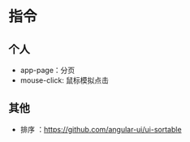 # 指令

## 个人
* app-page：分页
* mouse-click: 鼠标模拟点击

## 其他
* 排序 ：https://github.com/angular-ui/ui-sortable
